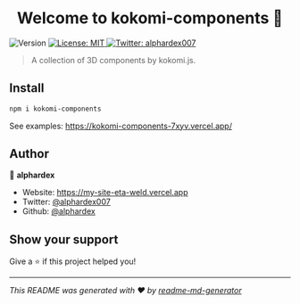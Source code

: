 <h1 align="center">Welcome to kokomi-components 👋</h1>
<p>
  <img alt="Version" src="https://img.shields.io/npm/v/kokomi-components.svg" />
  <a href="#" target="_blank">
    <img alt="License: MIT" src="https://img.shields.io/badge/License-MIT-yellow.svg" />
  </a>
  <a href="https://twitter.com/alphardex007" target="_blank">
    <img alt="Twitter: alphardex007" src="https://img.shields.io/twitter/follow/alphardex007.svg?style=social" />
  </a>
</p>

> A collection of 3D components by kokomi.js.

## Install

```sh
npm i kokomi-components
```

See examples: https://kokomi-components-7xyv.vercel.app/

## Author

👤 **alphardex**

- Website: https://my-site-eta-weld.vercel.app
- Twitter: [@alphardex007](https://twitter.com/alphardex007)
- Github: [@alphardex](https://github.com/alphardex)

## Show your support

Give a ⭐️ if this project helped you!

---

_This README was generated with ❤️ by [readme-md-generator](https://github.com/kefranabg/readme-md-generator)_
